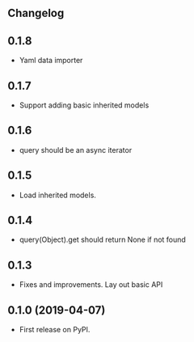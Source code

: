 ## Changelog

0.1.8
---
- Yaml data importer

0.1.7
----
- Support adding basic inherited models

0.1.6
---
- query should be an async iterator

0.1.5
---
- Load inherited models.

0.1.4
----
- query(Object).get should return None if not found

0.1.3
----
- Fixes and improvements. Lay out basic API

0.1.0 (2019-04-07)
------------------

* First release on PyPI.
